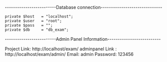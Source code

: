 -------------------------Database connection------------------------------

	private $host 	= "localhost";
	private $user 	= "root";
	private $pass 	= "";
	private $db 	= "db_exam";
  
-------------------------Admin Panel Information--------------------------

Project Link:  http://localhost/exam/
adminpanel Link : http://localhost/exam/admin/
Email: admin
Password: 123456
